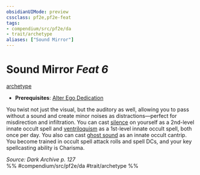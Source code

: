 ```yaml
---
obsidianUIMode: preview
cssclass: pf2e,pf2e-feat
tags:
- compendium/src/pf2e/da
- trait/archetype
aliases: ["Sound Mirror"]
---
```

# Sound Mirror  *Feat 6*  
[archetype](../../rules/traits/archetype.md)  

- **Prerequisites**: [Alter Ego Dedication](alter-ego-dedication-da.md)

You twist not just the visual, but the auditory as well, allowing you to pass without a sound and create minor noises as distractions—perfect for misdirection and infiltration. You can cast [silence](../spells/silence.md) on yourself as a 2nd-level innate occult spell and [ventriloquism](../spells/ventriloquism.md) as a 1st-level innate occult spell, both once per day. You also can cast [ghost sound](../spells/ghost-sound.md) as an innate occult cantrip. You become trained in occult spell attack rolls and spell DCs, and your key spellcasting ability is Charisma.

*Source: Dark Archive p. 127*  
%% #compendium/src/pf2e/da #trait/archetype %%